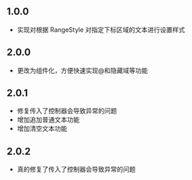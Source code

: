 ## 1.0.0
* 实现对根据 RangeStyle 对指定下标区域的文本进行设置样式

## 2.0.0
* 更改为组件化，方便快速实现@和隐藏域等功能

## 2.0.1
* 修复传入了控制器会导致异常的问题
* 增加追加普通文本功能
* 增加清空文本功能

## 2.0.2
* 真的修复了传入了控制器会导致异常的问题